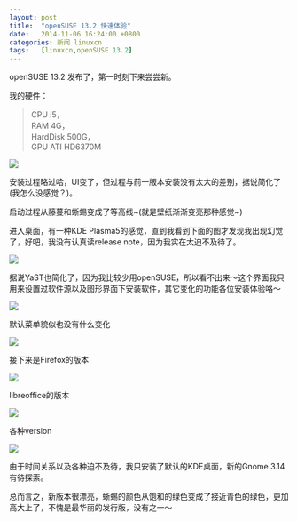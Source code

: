 ```yaml
---
layout: post
title:	"openSUSE 13.2 快速体验"
date:	2014-11-06 16:24:00 +0800 
categories:	新闻 linuxcn 
tags:	[linuxcn,openSUSE 13.2]
---
```



openSUSE 13.2 发布了，第一时刻下来尝尝新。


我的硬件：



> 
> CPU i5，  
> RAM 4G，  
> HardDisk 500G，  
> GPU ATI HD6370M
> 
> 
> 


![](/Asserts/Images//attachment/album/201411/06/161934c228ppz9yocpolr9.png)


安装过程略过哈，UI变了，但过程与前一版本安装没有太大的差别，据说简化了(我怎么没感觉？)。


启动过程从藤蔓和蜥蜴变成了等高线~(就是壁纸渐渐变亮那种感觉~) 


进入桌面，有一种KDE Plasma5的感觉，直到我看到下面的图才发现我出现幻觉了，好吧，我没有认真读release note，因为我实在太迫不及待了。


 ![](/Asserts/Images//attachment/album/201411/06/162004nsvnrgg8gn5yrc5h.png)


据说YaST也简化了，因为我比较少用openSUSE，所以看不出来～这个界面我只用来设置过软件源以及图形界面下安装软件，其它变化的功能各位安装体验咯～


![](/Asserts/Images//attachment/album/201411/06/162020w76r9nek75rwxzky.png) 


默认菜单貌似也没有什么变化


![](/Asserts/Images//attachment/album/201411/06/162038es399313g9ggt32g.png)


接下来是Firefox的版本


![](/Asserts/Images//attachment/album/201411/06/162054znmnt2w6mntnyxne.png)


libreoffice的版本


![](/Asserts/Images//attachment/album/201411/06/162109awmzyurzppuzrfum.png) 


各种version


![](/Asserts/Images//attachment/album/201411/06/162130mds1csrazns4n1ej.png) 


由于时间关系以及各种迫不及待，我只安装了默认的KDE桌面，新的Gnome 3.14有待探索。


总而言之，新版本很漂亮，蜥蜴的颜色从饱和的绿色变成了接近青色的绿色，更加高大上了，不愧是最华丽的发行版，没有之一～
